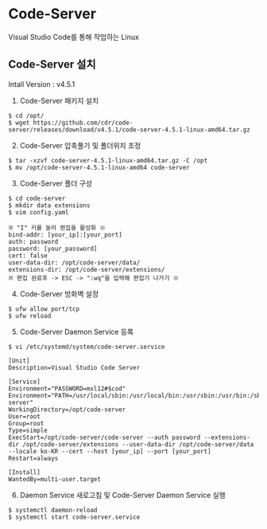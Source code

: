 # Code-Server

Visual Studio Code를 통해 작업하는 Linux

## Code-Server 설치
Intall Version : v4.5.1

1. Code-Server 패키지 설치
```
$ cd /opt/
$ wget https://github.com/cdr/code-server/releases/download/v4.5.1/code-server-4.5.1-linux-amd64.tar.gz
```

2. Code-Server 압축풀기 및 폴더위치 조정
```
$ tar -xzvf code-server-4.5.1-linux-amd64.tar.gz -C /opt
$ mv /opt/code-server-4.5.1-linux-amd64 code-server
```

3. Code-Server 폴더 구성
```
$ cd code-server
$ mkdir data extensions
$ vim config.yaml

※ "I" 키를 눌러 편집을 활성화 ※
bind-addr: [your_ip]:[your_port]
auth: password
password: [your_password]
cert: false
user-data-dir: /opt/code-server/data/
extensions-dir: /opt/code-server/extensions/
※ 편집 완료후 -> ESC -> ":wq"을 입력해 편집기 나가기 ※
```

4. Code-Server 방화벽 설정
```
$ ufw allow port/tcp
$ ufw reload
```

5. Code-Server Daemon Service 등록
```
$ vi /etc/systemd/system/code-server.service

[Unit]
Description=Visual Studio Code Server

[Service]
Environment="PASSWORD=mxl12#$cod" 
Environment="PATH=/usr/local/sbin:/usr/local/bin:/usr/sbin:/usr/bin:/sbin:/bin:/usr/games:/usr/local/games:/snap/bin:/opt/code-server" 
WorkingDirectory=/opt/code-server
User=root
Group=root
Type=simple
ExecStart=/opt/code-server/code-server --auth password --extensions-dir /opt/code-server/extensions --user-data-dir /opt/code-server/data --locale ko-KR --cert --host [your_ip] --port [your_port]
Restart=always

[Install]
WantedBy=multi-user.target
```

6. Daemon Service 새로고침 및 Code-Server Daemon Service 실행
```
$ systemctl daemon-reload
$ systemctl start code-server.service
```

